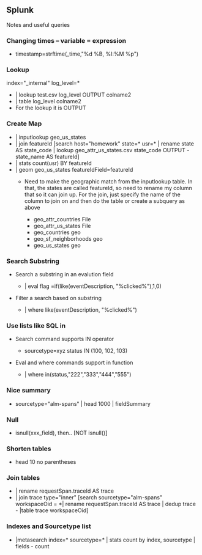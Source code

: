 ## Splunk
Notes and useful queries

### Changing times – variable = expression
- timestamp=strftime(_time,"%d %B, %I:%M %p")

### Lookup
index="_internal"  log_level=* 
- | lookup test.csv log_level OUTPUT colname2
- | table log_level colname2
- For the lookup it is <lookup table> <field to match can be renamed to match> OUTPUT <what you want to take from the lookup table>

### Create Map
- | inputlookup geo_us_states
- | join featureId [search host="homework" state=* usr=* | rename state AS state_code | lookup geo_attr_us_states.csv state_code OUTPUT   -state_name AS featureId]
- | stats count(usr) BY featureId
- | geom geo_us_states featureIdField=featureId
  - Need to make the geographic match from the inputlookup table. In that, the states are called featureId, so need to rename my column that so it can join up. For the join, just specify the name of the column to join on and then do the table or create a subquery as above

    - geo_attr_countries File 
    - geo_attr_us_states File 
    - geo_countries geo
    - geo_sf_neighborhoods geo
    - geo_us_states geo 

### Search Substring
- Search a substring in an evalution field
  - | eval flag =if(like(eventDescription, "%clicked%"),1,0)
  
- Filter a search based on substring  
  - | where like(eventDescription, "%clicked%")

### Use lists like SQL in
- Search command supports IN operator
  - sourcetype=xyz status IN (100, 102, 103)

- Eval and where commands support in function
  - | where in(status,"222","333","444","555")

### Nice summary
- sourcetype="alm-spans" | head 1000 | fieldSummary


### Null
- isnull(xxx_field), then.. [NOT isnull()]


### Shorten tables
- head 10  no parentheses

### Join tables
- | rename requestSpan.traceId AS trace 
- | join trace type="inner" [search sourcetype="alm-spans" workspaceOid = *| rename requestSpan.traceId AS trace | dedup trace - |table trace workspaceOid]

### Indexes and Sourcetype list
- |metasearch index=* sourcetype=* | stats count by index, sourcetype | fields - count

